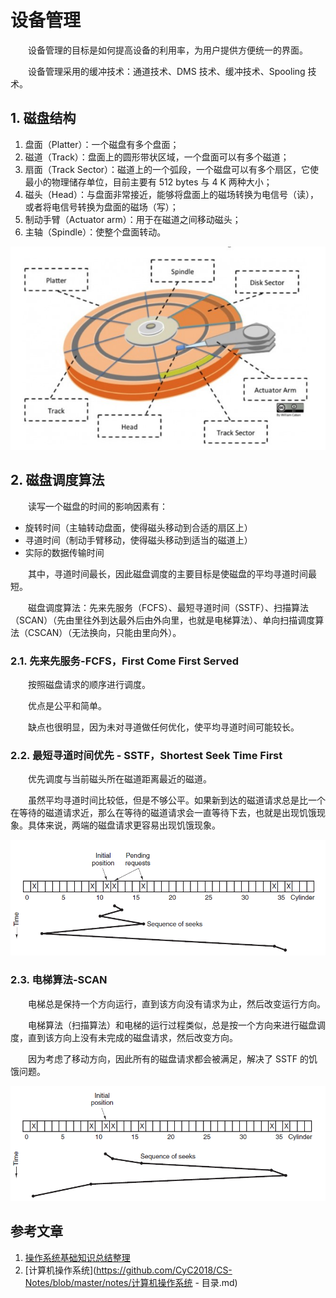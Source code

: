 #  设备管理

　　设备管理的目标是如何提高设备的利用率，为用户提供方便统一的界面。

　　设备管理采用的缓冲技术：通道技术、DMS 技术、缓冲技术、Spooling 技术。

## 1. 磁盘结构

1. 盘面（Platter）：一个磁盘有多个盘面；
2. 磁道（Track）：盘面上的圆形带状区域，一个盘面可以有多个磁道；
3. 扇面（Track Sector）：磁道上的一个弧段，一个磁盘可以有多个扇区，它使最小的物理储存单位，目前主要有 512 bytes 与 4 K 两种大小；
4. 磁头（Head）：与盘面非常接近，能够将盘面上的磁场转换为电信号（读），或者将电信号转换为盘面的磁场（写）；
5. 制动手臂（Actuator arm）：用于在磁道之间移动磁头；
6. 主轴（Spindle）：使整个盘面转动。

![](image/磁盘结构.jpg)

## 2. 磁盘调度算法

　　读写一个磁盘的时间的影响因素有：

* 旋转时间（主轴转动盘面，使得磁头移动到合适的扇区上）
* 寻道时间（制动手臂移动，使得磁头移动到适当的磁道上）
* 实际的数据传输时间

　　其中，寻道时间最长，因此磁盘调度的主要目标是使磁盘的平均寻道时间最短。

　　磁盘调度算法：先来先服务（FCFS）、最短寻道时间（SSTF）、扫描算法（SCAN）（先由里往外到达最外后由外向里，也就是电梯算法）、单向扫描调度算法（CSCAN）（无法换向，只能由里向外）。

### 2.1. 先来先服务-FCFS，First Come First Served

　　按照磁盘请求的顺序进行调度。

　　优点是公平和简单。

　　缺点也很明显，因为未对寻道做任何优化，使平均寻道时间可能较长。

### 2.2. 最短寻道时间优先 - SSTF，Shortest Seek Time First

　　优先调度与当前磁头所在磁道距离最近的磁道。

　　虽然平均寻道时间比较低，但是不够公平。如果新到达的磁道请求总是比一个在等待的磁道请求近，那么在等待的磁道请求会一直等待下去，也就是出现饥饿现象。具体来说，两端的磁盘请求更容易出现饥饿现象。

![](image/最短寻道时间优先.png)

### 2.3. 电梯算法-SCAN

　　电梯总是保持一个方向运行，直到该方向没有请求为止，然后改变运行方向。

　　电梯算法（扫描算法）和电梯的运行过程类似，总是按一个方向来进行磁盘调度，直到该方向上没有未完成的磁盘请求，然后改变方向。

　　因为考虑了移动方向，因此所有的磁盘请求都会被满足，解决了 SSTF 的饥饿问题。

![](image/电梯算法.png)

## 参考文章

1. [操作系统基础知识总结整理](https://blog.csdn.net/Song_JiangTao/article/details/79670805)
3. [计算机操作系统](https://github.com/CyC2018/CS-Notes/blob/master/notes/计算机操作系统 - 目录.md)
